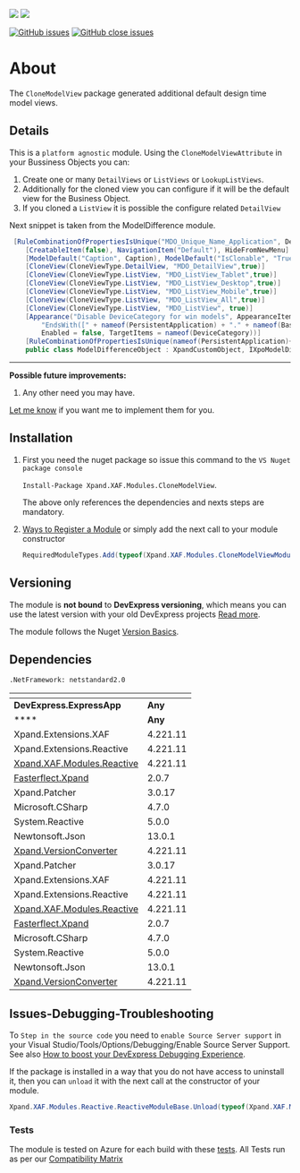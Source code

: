 ![](https://xpandshields.azurewebsites.net/nuget/v/Xpand.XAF.Modules.CloneModelView.svg?&style=flat) ![](https://xpandshields.azurewebsites.net/nuget/dt/Xpand.XAF.Modules.CloneModelView.svg?&style=flat)

[![GitHub issues](https://xpandshields.azurewebsites.net/github/issues/eXpandFramework/expand/CloneModelView.svg)](https://github.com/eXpandFramework/eXpand/issues?utf8=%E2%9C%93&q=is%3Aissue+is%3Aopen+sort%3Aupdated-desc+label%3AReactive.XAF+label%3ACloneModelView) [![GitHub close issues](https://xpandshields.azurewebsites.net/github/issues-closed/eXpandFramework/eXpand/CloneModelView.svg)](https://github.com/eXpandFramework/eXpand/issues?utf8=%E2%9C%93&q=is%3Aissue+is%3Aclosed+sort%3Aupdated-desc+label%3AReactive.XAF+label%3ACloneModelView)
# About

The `CloneModelView` package generated additional default design time model views.

## Details
This is a `platform agnostic` module. Using the `CloneModelViewAttribute` in your Bussiness Objects you can:

1. Create one or many `DetailViews` or `ListViews` or `LookupListViews`.
2. Additionally for the cloned view you can configure if it will be the default view for the Business Object.
3. If you cloned a `ListView` it is possible the configure related `DetailView`

<twitter>

Next snippet is taken from the ModelDifference module.

```cs
 [RuleCombinationOfPropertiesIsUnique("MDO_Unique_Name_Application", DefaultContexts.Save, nameof(Name)+"," +nameof(PersistentApplication)+","+nameof(DeviceCategory))]
    [CreatableItem(false), NavigationItem("Default"), HideFromNewMenu]
    [ModelDefault("Caption", Caption), ModelDefault("IsClonable", "True"), VisibleInReports(false)]
    [CloneView(CloneViewType.DetailView, "MDO_DetailView",true)]
    [CloneView(CloneViewType.ListView, "MDO_ListView_Tablet",true)]
    [CloneView(CloneViewType.ListView, "MDO_ListView_Desktop",true)]
    [CloneView(CloneViewType.ListView, "MDO_ListView_Mobile",true)]
    [CloneView(CloneViewType.ListView, "MDO_ListView_All",true)]
    [CloneView(CloneViewType.ListView, "MDO_ListView", true)]
    [Appearance("Disable DeviceCategory for win models", AppearanceItemType.ViewItem,
        "EndsWith([" + nameof(PersistentApplication) + "." + nameof(BaseObjects.PersistentApplication.ExecutableName) +"], '.exe')", 
        Enabled = false, TargetItems = nameof(DeviceCategory))]
    [RuleCombinationOfPropertiesIsUnique(nameof(PersistentApplication)+","+nameof(DifferenceType)+","+nameof(CombineOrder))]
    public class ModelDifferenceObject : XpandCustomObject, IXpoModelDifference {

```

</twitter>

--- 

**Possible future improvements:**

1. Any other need you may have.

[Let me know](https://github.com/sponsors/apobekiaris) if you want me to implement them for you.

## Installation 
1. First you need the nuget package so issue this command to the `VS Nuget package console` 

   `Install-Package Xpand.XAF.Modules.CloneModelView`.

    The above only references the dependencies and nexts steps are mandatory.

2. [Ways to Register a Module](https://documentation.devexpress.com/eXpressAppFramework/118047/Concepts/Application-Solution-Components/Ways-to-Register-a-Module)
or simply add the next call to your module constructor
    ```cs
    RequiredModuleTypes.Add(typeof(Xpand.XAF.Modules.CloneModelViewModule));
    ```
## Versioning
The module is **not bound** to **DevExpress versioning**, which means you can use the latest version with your old DevExpress projects [Read more](https://github.com/eXpandFramework/XAF/tree/master/tools/Xpand.VersionConverter).

The module follows the Nuget [Version Basics](https://docs.microsoft.com/en-us/nuget/reference/package-versioning#version-basics).
## Dependencies
`.NetFramework: netstandard2.0`

|<!-- -->|<!-- -->
|----|----
|**DevExpress.ExpressApp**|**Any**
 |****|**Any**
|Xpand.Extensions.XAF|4.221.11
 |Xpand.Extensions.Reactive|4.221.11
 |[Xpand.XAF.Modules.Reactive](https://github.com/eXpandFramework/Reactive.XAF/tree/master/src/Modules/Xpand.XAF.Modules.Reactive)|4.221.11
 |[Fasterflect.Xpand](https://github.com/eXpandFramework/Fasterflect)|2.0.7
 |Xpand.Patcher|3.0.17
 |Microsoft.CSharp|4.7.0
 |System.Reactive|5.0.0
 |Newtonsoft.Json|13.0.1
 |[Xpand.VersionConverter](https://github.com/eXpandFramework/Reactive.XAF/tree/master/tools/Xpand.VersionConverter)|4.221.11
 |Xpand.Patcher|3.0.17
 |Xpand.Extensions.XAF|4.221.11
 |Xpand.Extensions.Reactive|4.221.11
 |[Xpand.XAF.Modules.Reactive](https://github.com/eXpandFramework/Reactive.XAF/tree/master/src/Modules/Xpand.XAF.Modules.Reactive)|4.221.11
 |[Fasterflect.Xpand](https://github.com/eXpandFramework/Fasterflect)|2.0.7
 |Microsoft.CSharp|4.7.0
 |System.Reactive|5.0.0
 |Newtonsoft.Json|13.0.1
 |[Xpand.VersionConverter](https://github.com/eXpandFramework/Reactive.XAF/tree/master/tools/Xpand.VersionConverter)|4.221.11

## Issues-Debugging-Troubleshooting

To `Step in the source code` you need to `enable Source Server support` in your Visual Studio/Tools/Options/Debugging/Enable Source Server Support. See also [How to boost your DevExpress Debugging Experience](https://github.com/eXpandFramework/DevExpress.XAF/wiki/How-to-boost-your-DevExpress-Debugging-Experience#1-index-the-symbols-to-your-custom-devexpresss-installation-location).

If the package is installed in a way that you do not have access to uninstall it, then you can `unload` it with the next call at the constructor of your module.
```cs
Xpand.XAF.Modules.Reactive.ReactiveModuleBase.Unload(typeof(Xpand.XAF.Modules.CloneModelView.CloneModelViewModule))
```


### Tests

The module is tested on Azure for each build with these [tests](https://github.com/eXpandFramework/Packages/tree/master/src/Tests/Xpand.XAF.s.CloneModelView.CloneModelView). 
All Tests run as per our [Compatibility Matrix](https://github.com/eXpandFramework/DevExpress.XAF#compatibility-matrix)

